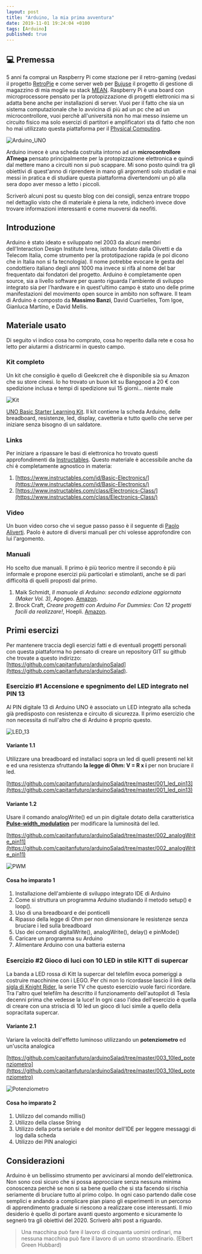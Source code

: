 ```yaml
---
layout: post
title: "Arduino, la mia prima avventura"
date: 2019-11-01 19:24:04 +0100
tags: [Arduino]
published: true
---
```


## :computer: Premessa

5 anni fa comprai un Raspberry Pi come stazione per il retro-gaming (vedasi il progetto [RetroPie](https://retropie.org.uk/) e come server web per [Bujuse](https://github.com/capitanfuturo/bujuse) il progetto di gestione di magazzino di mia moglie su stack [MEAN](<https://en.wikipedia.org/wiki/MEAN_(software_bundle)>). Raspberry Pi è una board con microprocessore pensato per la protopizzazione di progetti elettronici ma si adatta bene anche per installazioni di server. Vuoi per il fatto che sia un sistema computazionale che lo avvicina di più ad un pc che ad un microcontrollore, vuoi perchè all'università non ho mai messo insieme un circuito fisico ma solo esercizi di partitori e amplificatori sta di fatto che non ho mai utilizzato questa piattaforma per il [Physical Computing](https://en.wikipedia.org/wiki/Physical_computing).

![Arduino_UNO](./000.jpg)

Arduino invece è una scheda costruita intorno ad un **microcontrollore ATmega** pensato principalmente per la protopizzazione elettronica e quindi dal mettere mano a circuiti non si può scappare. Mi sono posto quindi tra gli obiettivi di quest'anno di riprendere in mano gli argomenti solo studiati e mai messi in pratica e di studiare questa piattaforma divertendomi un pò alla sera dopo aver messo a letto i piccoli.

Scriverò alcuni post su questo blog con dei consigli, senza entrare troppo nel dettaglio visto che di materiale è piena la rete, indicherò invece dove trovare informazioni interessanti e come muoversi da neofiti.

## Introduzione

Arduino è stato ideato e sviluppato nel 2003 da alcuni membri dell'Interaction Design Institute Ivrea, istituto fondato dalla Olivetti e da Telecom Italia, come strumento per la prototipazione rapida (e poi dicono che in Italia non si fa tecnologia).
Il nome potrebbe evocare le gesta del condottiero italiano degli anni 1000 ma invece si rifà al nome del bar frequentato dai fondatori del progetto.
Arduino è completamente open source, sia a livello software per quanto riguarda l'ambiente di sviluppo integrato sia per l'hardware e in quest'ultimo campo è stato uno delle prime manifestazioni del movimento open source in ambito non software.
Il team di Arduino è composto da **Massimo Banzi**, David Cuartielles, Tom Igoe, Gianluca Martino, e David Mellis.

## Materiale usato

Di seguito vi indico cosa ho comprato, cosa ho reperito dalla rete e cosa ho letto per aiutarmi a districarmi in questo campo.

### Kit completo

Un kit che consiglio è quello di Geekcreit che è disponibile sia su Amazon che su store cinesi. Io ho trovato un buon kit su Banggood a 20 € con spedizione inclusa e tempi di spedizione sui 15 giorni... niente male

![Kit](./000_kit.jpg)

[UNO Basic Starter Learning Kit](https://www.banggood.com/UNO-Basic-Starter-Learning-Kit-Upgrade-Version-For-Arduino-p-970714.html?rmmds=myorder&cur_warehouse=CN). Il kit contiene la scheda Arduino, delle breadboard, resistenze, led, display, cavetteria e tutto quello che serve per iniziare senza bisogno di un saldatore.

### Links

Per iniziare a ripassare le basi di elettronica ho trovato questi approfondimenti da [Instructables](https://www.instructables.com/). Questo materiale è accessibile anche da chi è completamente agnostico in materia:

1. [https://www.instructables.com/id/Basic-Electronics/](https://www.instructables.com/id/Basic-Electronics/)
2. [https://www.instructables.com/class/Electronics-Class/](https://www.instructables.com/class/Electronics-Class/)

### Video

Un buon video corso che vi segue passo passo è il seguente di [Paolo Aliverti](https://www.youtube.com/watch?v=mAW1KVjC_Vc&list=PL9_01HM23dGEDNNfR6BtlDWD8DDoAcLOT). Paolo è autore di diversi manuali per chi volesse approfondire con lui l'argomento.

### Manuali

Ho scelto due manuali. Il primo è più teorico mentre il secondo è più informale e propone esercizi più particolari e stimolanti, anche se di pari difficoltà di quelli proposti dal primo.

1. Maik Schmidt, _Il manuale di Arduino: seconda edizione aggiornata (Maker Vol. 3)_, Apogeo. [Amazon](https://www.amazon.it/manuale-Arduino-seconda-edizione-aggiornata-ebook/dp/B00YHEZ9ZQ/ref=tmm_kin_swatch_0?_encoding=UTF8&qid=&sr=).
2. Brock Craft, _Creare progetti con Arduino For Dummies: Con 12 progetti facili da realizzare!_, Hoepli. [Amazon](https://www.amazon.it/Creare-progetti-Arduino-Dummies-realizzare-ebook/dp/B00N9SMFQW/ref=tmm_kin_swatch_0?_encoding=UTF8&qid=1570649798&sr=8-1).

## Primi esercizi

Per mantenere traccia degli esercizi fatti e di eventuali progetti personali con questa piattaforma ho pensato di creare un repository GIT su github che trovate a questo indirizzo: [https://github.com/capitanfuturo/arduinoSalad](https://github.com/capitanfuturo/arduinoSalad).

### Esercizio #1 Accensione e spegnimento del LED integrato nel PIN 13

Al PIN digitale 13 di Arduino UNO è associato un LED integrato alla scheda già predisposto con resistenza e circuito di sicurezza. Il primo esercizio che non necessita di null'altro che di Arduino è proprio questo.

![LED_13](./001_led13.png)

#### Variante 1.1

Utilizzare una breadboard ed installaci sopra un led di quelli presenti nel kit e ed una resistenza sfruttando **la legge di Ohm: V = R x i** per non bruciare il led.

[https://github.com/capitanfuturo/arduinoSalad/tree/master/001_led_pin13](https://github.com/capitanfuturo/arduinoSalad/tree/master/001_led_pin13)

#### Variante 1.2

Usare il comando analogWrite() ed un pin digitale dotato della caratteristica **[Pulse-width_modulation](https://it.wikipedia.org/wiki/Pulse-width_modulation)** per modificare la luminosità del led.

[https://github.com/capitanfuturo/arduinoSalad/tree/master/002_analogWrite_pin11](https://github.com/capitanfuturo/arduinoSalad/tree/master/002_analogWrite_pin11)

![PWM](./002_pwm.png)

#### Cosa ho imparato 1

1. Installazione dell'ambiente di sviluppo integrato IDE di Arduino
2. Come si struttura un programma Arduino studiando il metodo setup() e loop().
3. Uso di una breadboard e dei ponticelli
4. Ripasso della legge di Ohm per non dimensionare le resistenze senza bruciare i led sulla breadboard
5. Uso dei comandi digitalWrite(), analogWrite(), delay() e pinMode()
6. Caricare un programma su Arduino
7. Alimentare Arduino con una batteria esterna

### Esercizio #2 Gioco di luci con 10 LED in stile KITT di supercar

La banda a LED rossa di Kitt la supercar del telefilm evoca pomeriggi a costruire macchinine con i LEGO. Per chi non lo ricordasse lascio il link della [sigla di Knight Rider](https://www.youtube.com/watch?v=oNyXYPhnUIs), la serie TV che questo esercizio vuole farci ricordare.
Tra l'altro quel telefilm ha descritto il funzionamento dell'autopilot di Tesla decenni prima che vedesse la luce!
In ogni caso l'idea dell'esercizio è quella di creare con una striscia di 10 led un gioco di luci simile a quello della sopracitata supercar.

#### Variante 2.1

Variare la velocità dell'effetto luminoso utilizzando un **potenziometro** ed un'uscita analogica

[https://github.com/capitanfuturo/arduinoSalad/tree/master/003_10led_potenziometro](https://github.com/capitanfuturo/arduinoSalad/tree/master/003_10led_potenziometro)

![Potenziometro](./003.jpg)

#### Cosa ho imparato 2

1. Utilizzo del comando millis()
2. Utilizzo della classe String
3. Utilizzo della porta seriale e del monitor dell'IDE per leggere messaggi di log dalla scheda
4. Utilizzo dei PIN analogici

## Considerazioni

Arduino è un bellissimo strumento per avvicinarsi al mondo dell'elettronica. Non sono così sicuro che si possa approcciare senza nessuna minima conoscenza perchè se non si sa bene quello che si sta facendo si rischia seriamente di bruciare tutto al primo colpo. In ogni caso partendo dalle cose semplici e andando a complicare pian piano gli esperimenti in un percorso di apprendimento graduale si riescono a realizzare cose interessanti.
Il mio desiderio è quello di portare avanti questo argomento e sicuramente lo segnerò tra gli obiettivi del 2020. Scriverò altri post a riguardo.

> Una macchina può fare il lavoro di cinquanta uomini ordinari, ma nessuna macchina può fare il lavoro di un uomo straordinario. (Elbert Green Hubbard)
